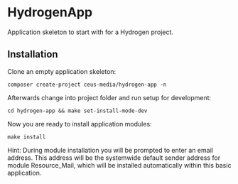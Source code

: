 # HydrogenApp

Application skeleton to start with for a Hydrogen project.

## Installation

Clone an empty application skeleton:

```composer create-project ceus-media/hydrogen-app -n```

Afterwards change into project folder and run setup for development:

```cd hydrogen-app && make set-install-mode-dev``` 

Now you are ready to install application modules: 

```make install```

Hint: During module installation you will be prompted to enter an email address.
This address will be the systemwide default sender address for module Resource_Mail,
which will be installed automatically within this basic application.

